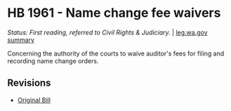 # HB 1961 - Name change fee waivers
*Status: First reading, referred to Civil Rights & Judiciary.* | [leg.wa.gov summary](https://app.leg.wa.gov/billsummary?BillNumber=1961&Year=2021)

Concerning the authority of the courts to waive auditor's fees for filing and recording name change orders.

## Revisions
* [Original Bill](1/)